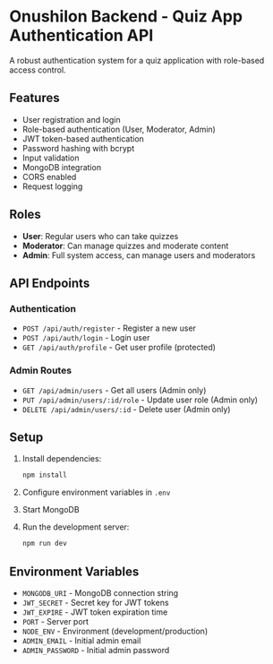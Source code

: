 # Onushilon Backend - Quiz App Authentication API

A robust authentication system for a quiz application with role-based access control.

## Features

- User registration and login
- Role-based authentication (User, Moderator, Admin)
- JWT token-based authentication
- Password hashing with bcrypt
- Input validation
- MongoDB integration
- CORS enabled
- Request logging

## Roles

- **User**: Regular users who can take quizzes
- **Moderator**: Can manage quizzes and moderate content
- **Admin**: Full system access, can manage users and moderators

## API Endpoints

### Authentication

- `POST /api/auth/register` - Register a new user
- `POST /api/auth/login` - Login user
- `GET /api/auth/profile` - Get user profile (protected)

### Admin Routes

- `GET /api/admin/users` - Get all users (Admin only)
- `PUT /api/admin/users/:id/role` - Update user role (Admin only)
- `DELETE /api/admin/users/:id` - Delete user (Admin only)

## Setup

1. Install dependencies:

   ```bash
   npm install
   ```

2. Configure environment variables in `.env`

3. Start MongoDB

4. Run the development server:
   ```bash
   npm run dev
   ```

## Environment Variables

- `MONGODB_URI` - MongoDB connection string
- `JWT_SECRET` - Secret key for JWT tokens
- `JWT_EXPIRE` - JWT token expiration time
- `PORT` - Server port
- `NODE_ENV` - Environment (development/production)
- `ADMIN_EMAIL` - Initial admin email
- `ADMIN_PASSWORD` - Initial admin password
